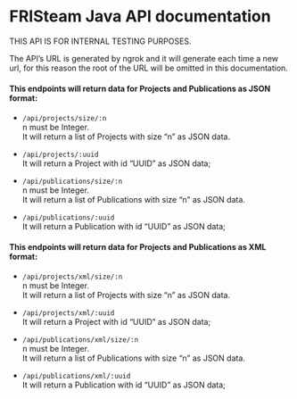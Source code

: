 # FRISteam Java API documentation

THIS API IS FOR INTERNAL TESTING PURPOSES.  

The API’s URL is generated by ngrok and it will generate each time a new url,
for this reason the root of the URL will be omitted in this documentation.

#### This endpoints will return data for Projects and Publications as JSON format:

* ```/api/projects/size/:n  ```  
n must be Integer.  
It will return a list of Projects with size “n” as JSON data.

* ```/api/projects/:uuid  ```  
It will return a Project with id “UUID” as JSON data;

* ```/api/publications/size/:n  ```  
n must be Integer.  
It will return a list of Publications with size “n” as JSON data.

* ```/api/publications/:uuid  ```  
It will return a Publication with id “UUID” as JSON data;


#### This endpoints will return data for Projects and Publications as XML format:

* ```/api/projects/xml/size/:n  ```  
n must be Integer.  
It will return a list of Projects with size “n” as JSON data.

* ```/api/projects/xml/:uuid  ```  
It will return a Project with id “UUID” as JSON data;

* ```/api/publications/xml/size/:n  ```  
n must be Integer.  
It will return a list of Publications with size “n” as JSON data.

* ```/api/publications/xml/:uuid  ```  
It will return a Publication with id “UUID” as JSON data;
